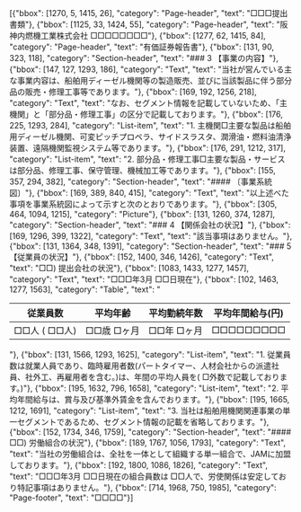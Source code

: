 [{"bbox": [1270, 5, 1415, 26], "category": "Page-header", "text": "□□□提出書類"}, {"bbox": [1125, 33, 1424, 55], "category": "Page-header", "text": "阪神内燃機工業株式会社 □□□□□□□□"}, {"bbox": [1277, 62, 1415, 84], "category": "Page-header", "text": "有価証券報告書"}, {"bbox": [131, 90, 323, 118], "category": "Section-header", "text": "### 3 【事業の内容】"}, {"bbox": [147, 127, 1293, 186], "category": "Text", "text": "当社が営んでいる主な事業内容は、船舶用ディーゼル機関等の製造販売、並びに当該製品に伴う部分品の販売・修理工事等であります。"}, {"bbox": [169, 192, 1256, 218], "category": "Text", "text": "なお、セグメント情報を記載していないため、「主機関」と「部分品・修理工事」の区分で記載しております。"}, {"bbox": [176, 225, 1293, 284], "category": "List-item", "text": "1. 主機関□主要な製品は船舶用ディーゼル機関、可変ピッチプロペラ、サイドスラスタ、潤滑油・燃料油清浄装置、遠隔機関監視システム等であります。"}, {"bbox": [176, 291, 1212, 317], "category": "List-item", "text": "2. 部分品・修理工事□主要な製品・サービスは部分品、修理工事、保守管理、機械加工等であります。"}, {"bbox": [155, 357, 294, 382], "category": "Section-header", "text": "#### 〔事業系統図〕"}, {"bbox": [169, 389, 840, 415], "category": "Text", "text": "以上述べた事項を事業系統図によって示すと次のとおりであります。"}, {"bbox": [305, 464, 1094, 1215], "category": "Picture"}, {"bbox": [131, 1260, 374, 1287], "category": "Section-header", "text": "### 4 【関係会社の状況】"}, {"bbox": [169, 1296, 399, 1322], "category": "Text", "text": "該当事項はありません。"}, {"bbox": [131, 1364, 348, 1391], "category": "Section-header", "text": "### 5 【従業員の状況】"}, {"bbox": [152, 1400, 346, 1426], "category": "Text", "text": "□□) 提出会社の状況"}, {"bbox": [1083, 1433, 1277, 1457], "category": "Text", "text": "□□□年3月 □□日現在"}, {"bbox": [102, 1463, 1277, 1563], "category": "Table", "text": "<table><thead><tr><th>従業員数</th><th>平均年齢</th><th>平均勤続年数</th><th>平均年間給与(円)</th></tr></thead><tbody><tr><td>□□人 ( □□人)</td><td>□□歳 □ヶ月</td><td>□□年 □ヶ月</td><td>□□□□□□□□□</td></tr></tbody></table>"}, {"bbox": [131, 1566, 1293, 1625], "category": "List-item", "text": "1. 従業員数は就業人員であり、臨時雇用者数(パートタイマー、人材会社からの派遣社員、社外工、再雇用者を含む。)は、年間の平均人員を( □外数で記載しております。)"}, {"bbox": [195, 1632, 796, 1658], "category": "List-item", "text": "2. 平均年間給与は、賞与及び基準外賃金を含んでおります。"}, {"bbox": [195, 1665, 1212, 1691], "category": "List-item", "text": "3. 当社は船舶用機関関連事業の単一セグメントであるため、セグメント情報の記載を省略しております。"}, {"bbox": [152, 1734, 346, 1759], "category": "Section-header", "text": "#### □□) 労働組合の状況"}, {"bbox": [189, 1767, 1056, 1793], "category": "Text", "text": "当社の労働組合は、全社を一体として組織する単一組合で、JAMに加盟しております。"}, {"bbox": [192, 1800, 1086, 1826], "category": "Text", "text": "□□□年3月 □□日現在の組合員数は □□人で、労使関係は安定しており特記事項はありません。"}, {"bbox": [714, 1968, 750, 1985], "category": "Page-footer", "text": "□□□□"}]